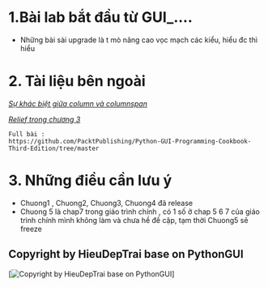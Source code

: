 

# 1.Bài lab bắt đầu từ GUI_....

- Những bài sài upgrade là t mò nâng cao vọc mạch các kiểu, hiểu đc thì hiểu



# 2. Tài liệu bên ngoài
*[Sự khác biệt giữa column và columnspan](https://stackoverflow.com/questions/50158866/what-is-the-difference-between-column-and-columnspan-in-tkinter-python)*

*[Relief trong chương 3](https://www.tutorialspoint.com/python/tk_relief.html)*

```
Full bài :
https://github.com/PacktPublishing/Python-GUI-Programming-Cookbook-Third-Edition/tree/master
```

# 3. Những điều cần lưu ý 
- Chuong1 , Chuong2, Chuong3, Chuong4 đã release
- Chuong 5 là chap7 trong giáo trình chính , có 1 số ở chap 5 6 7 của giáo trình chính mình không làm và chưa hề đề cập, tạm thời Chuong5 sẽ freeze

## Copyright by HieuDepTrai base on PythonGUI
[![Copyright by HieuDepTrai base on PythonGUI](/Chuong4/pyc.ico "Copyright by HieuDepTrai base on PythonGUI.")]

